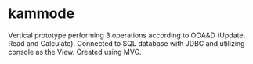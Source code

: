 # kammode

Vertical prototype performing 3 operations according to OOA&D (Update, Read and Calculate). Connected to SQL database with JDBC and utilizing console as the View. Created using MVC.
